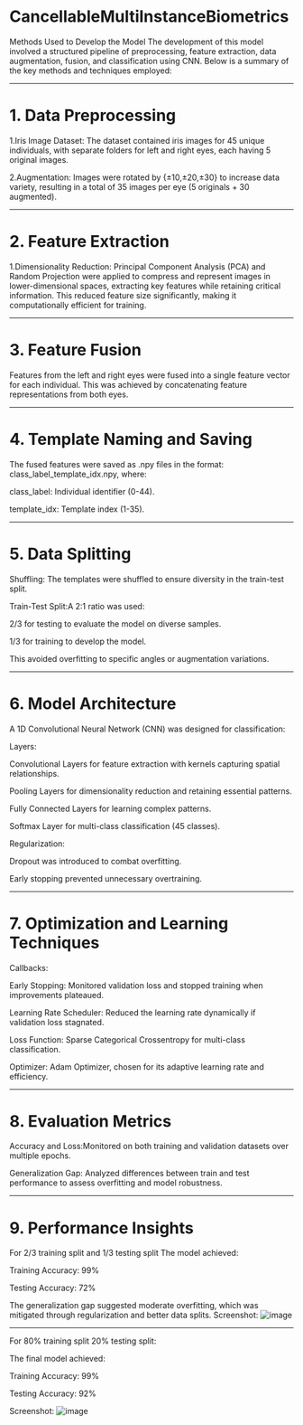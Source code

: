 # CancellableMultiInstanceBiometrics
Methods Used to Develop the Model
The development of this model involved a structured pipeline of preprocessing, feature extraction, data augmentation, fusion, and classification using CNN. Below is a summary of the key methods and techniques employed:
________________________________________
# 1. Data Preprocessing
1.Iris Image Dataset: 
The dataset contained iris images for 45 unique individuals, with separate folders for left and right eyes, each having 5 original images.

2.Augmentation:	Images were rotated by {±10,±20,±30} to increase data variety, resulting in a total of 35 images per eye (5 originals + 30 augmented).
________________________________________
# 2. Feature Extraction
1.Dimensionality Reduction:	
Principal Component Analysis (PCA) and Random Projection were applied to compress and represent images in lower-dimensional spaces, extracting key features while retaining critical information.
This reduced feature size significantly, making it computationally efficient for training.
________________________________________
# 3. Feature Fusion
Features from the left and right eyes were fused into a single feature vector for each individual. This was achieved by concatenating feature representations from both eyes.
________________________________________
# 4. Template Naming and Saving
The fused features were saved as .npy files in the format:
class_label_template_idx.npy, where:

class_label: Individual identifier (0-44).

template_idx: Template index (1-35).
________________________________________
# 5. Data Splitting
Shuffling: The templates were shuffled to ensure diversity in the train-test split.
 
Train-Test Split:A 2:1 ratio was used:

2/3 for testing to evaluate the model on diverse samples.

1/3 for training to develop the model.

This avoided overfitting to specific angles or augmentation variations.
________________________________________
# 6. Model Architecture
A 1D Convolutional Neural Network (CNN) was designed for classification:

Layers:

Convolutional Layers for feature extraction with kernels capturing spatial relationships.

Pooling Layers for dimensionality reduction and retaining essential patterns.

Fully Connected Layers for learning complex patterns.

Softmax Layer for multi-class classification (45 classes).

Regularization:

Dropout was introduced to combat overfitting.

Early stopping prevented unnecessary overtraining.
________________________________________
# 7. Optimization and Learning Techniques
Callbacks:

Early Stopping: Monitored validation loss and stopped training when improvements plateaued.

Learning Rate Scheduler: Reduced the learning rate dynamically if validation loss stagnated.

Loss Function:	Sparse Categorical Crossentropy for multi-class classification.

Optimizer:
Adam Optimizer, chosen for its adaptive learning rate and efficiency.
________________________________________
# 8. Evaluation Metrics
Accuracy and Loss:Monitored on both training and validation datasets over multiple epochs.

Generalization Gap:	Analyzed differences between train and test performance to assess overfitting and model robustness.
________________________________________
# 9. Performance Insights
For 2/3 training split and 1/3 testing split
The model achieved:

Training Accuracy: 99%

Testing Accuracy: 72% 

The generalization gap suggested moderate overfitting, which was mitigated through regularization and better data splits.
Screenshot:
![image](https://github.com/user-attachments/assets/21d07f0c-5526-4012-a424-f0c0e09e68dc)

________________________________________


For 80% training split 20% testing split:

The final model achieved:

Training Accuracy: 99%

Testing Accuracy: 92% 

Screenshot:
![image](https://github.com/user-attachments/assets/3046b9da-686c-4b42-9b50-a95bf480501b)


